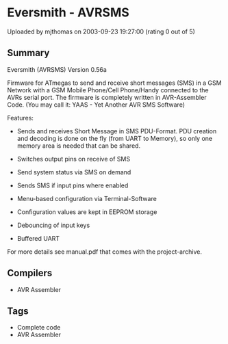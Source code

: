 # Eversmith - AVRSMS

Uploaded by mjthomas on 2003-09-23 19:27:00 (rating 0 out of 5)

## Summary

Eversmith (AVRSMS) Version 0.56a


Firmware for ATmegas to send and receive short messages (SMS) in a GSM Network with a GSM Mobile Phone/Cell Phone/Handy connected to the AVRs serial port. The firmware is completely written in AVR-Assembler Code. (You may call it: YAAS - Yet Another AVR SMS Software)


Features:  

* Sends and receives Short Message in SMS PDU-Format. PDU creation and decoding is done on the fly (from UART to Memory), so only one memory area is needed that can be shared.  

* Switches output pins on receive of SMS  

* Send system status via SMS on demand  

* Sends SMS if input pins where enabled  

* Menu-based configuration via Terminal-Software  

* Configuration values are kept in EEPROM storage  

* Debouncing of input keys  

* Buffered UART


For more details see manual.pdf that comes with the project-archive.

## Compilers

- AVR Assembler

## Tags

- Complete code
- AVR Assembler
